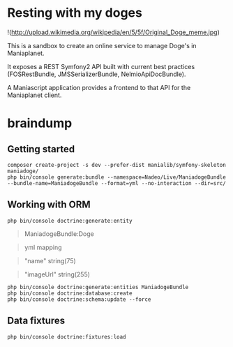 # Resting with my doges

!(http://upload.wikimedia.org/wikipedia/en/5/5f/Original_Doge_meme.jpg)

This is a sandbox to create an online service to manage Doge's in Maniaplanet.

It exposes a REST Symfony2 API built with current best practices (FOSRestBundle, JMSSerializerBundle, NelmioApiDocBundle).

A Maniascript application provides a frontend to that API for the Maniaplanet client.

# braindump

## Getting started

    composer create-project -s dev --prefer-dist manialib/symfony-skeleton maniadoge/
    php bin/console generate:bundle --namespace=Nadeo/Live/ManiadogeBundle --bundle-name=ManiadogeBundle --format=yml --no-interaction --dir=src/

## Working with ORM

    php bin/console doctrine:generate:entity

> ManiadogeBundle:Doge

> yml mapping

> "name" string(75)

> "imageUrl" string(255)

    php bin/console doctrine:generate:entities ManiadogeBundle
    php bin/console doctrine:database:create
    php bin/console doctrine:schema:update --force

## Data fixtures

    php bin/console doctrine:fixtures:load


